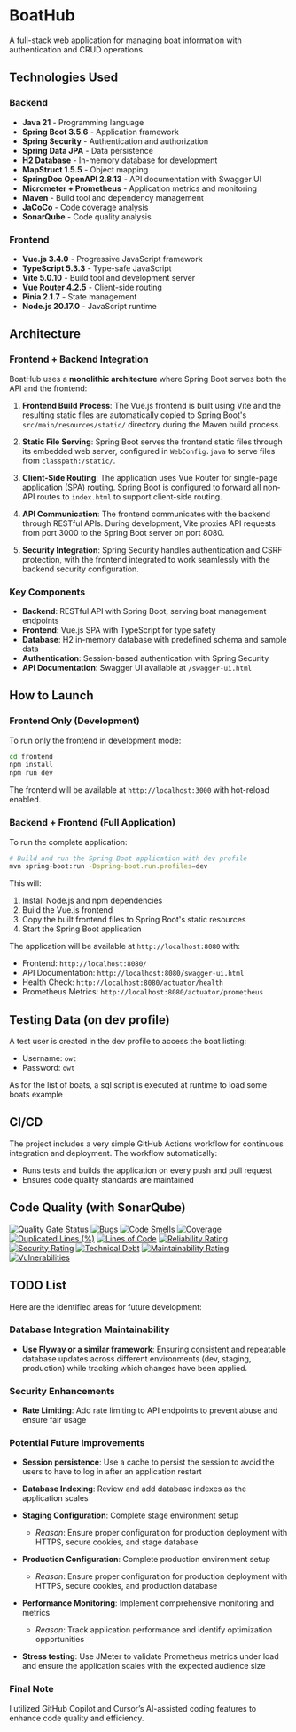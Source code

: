 # BoatHub

A full-stack web application for managing boat information with authentication and CRUD operations.

## Technologies Used

### Backend
- **Java 21** - Programming language
- **Spring Boot 3.5.6** - Application framework
- **Spring Security** - Authentication and authorization
- **Spring Data JPA** - Data persistence
- **H2 Database** - In-memory database for development
- **MapStruct 1.5.5** - Object mapping
- **SpringDoc OpenAPI 2.8.13** - API documentation with Swagger UI
- **Micrometer + Prometheus** - Application metrics and monitoring
- **Maven** - Build tool and dependency management
- **JaCoCo** - Code coverage analysis
- **SonarQube** - Code quality analysis

### Frontend
- **Vue.js 3.4.0** - Progressive JavaScript framework
- **TypeScript 5.3.3** - Type-safe JavaScript
- **Vite 5.0.10** - Build tool and development server
- **Vue Router 4.2.5** - Client-side routing
- **Pinia 2.1.7** - State management
- **Node.js 20.17.0** - JavaScript runtime

## Architecture

### Frontend + Backend Integration
BoatHub uses a **monolithic architecture** where Spring Boot serves both the API and the frontend:

1. **Frontend Build Process**: The Vue.js frontend is built using Vite and the resulting static files are automatically copied to Spring Boot's `src/main/resources/static/` directory during the Maven build process.

2. **Static File Serving**: Spring Boot serves the frontend static files through its embedded web server, configured in `WebConfig.java` to serve files from `classpath:/static/`.

3. **Client-Side Routing**: The application uses Vue Router for single-page application (SPA) routing. Spring Boot is configured to forward all non-API routes to `index.html` to support client-side routing.

4. **API Communication**: The frontend communicates with the backend through RESTful APIs. During development, Vite proxies API requests from port 3000 to the Spring Boot server on port 8080.

5. **Security Integration**: Spring Security handles authentication and CSRF protection, with the frontend integrated to work seamlessly with the backend security configuration.

### Key Components
- **Backend**: RESTful API with Spring Boot, serving boat management endpoints
- **Frontend**: Vue.js SPA with TypeScript for type safety
- **Database**: H2 in-memory database with predefined schema and sample data
- **Authentication**: Session-based authentication with Spring Security
- **API Documentation**: Swagger UI available at `/swagger-ui.html`

## How to Launch

### Frontend Only (Development)
To run only the frontend in development mode:

```bash
cd frontend
npm install
npm run dev
```

The frontend will be available at `http://localhost:3000` with hot-reload enabled.

### Backend + Frontend (Full Application)
To run the complete application:

```bash
# Build and run the Spring Boot application with dev profile
mvn spring-boot:run -Dspring-boot.run.profiles=dev
```

This will:
1. Install Node.js and npm dependencies
2. Build the Vue.js frontend
3. Copy the built frontend files to Spring Boot's static resources
4. Start the Spring Boot application

The application will be available at `http://localhost:8080` with:
- Frontend: `http://localhost:8080/`
- API Documentation: `http://localhost:8080/swagger-ui.html`
- Health Check: `http://localhost:8080/actuator/health`
- Prometheus Metrics: `http://localhost:8080/actuator/prometheus`

## Testing Data (on dev profile)

A test user is created in the dev profile to access the boat listing:
- Username: `owt`
- Password: `owt`

As for the list of boats, a sql script is executed at runtime to load some boats example

## CI/CD

The project includes a very simple GitHub Actions workflow for continuous integration and deployment. The workflow automatically:

- Runs tests and builds the application on every push and pull request
- Ensures code quality standards are maintained

## Code Quality (with SonarQube)

[![Quality Gate Status](https://sonarcloud.io/api/project_badges/measure?project=Hellorin_BoatHub&metric=alert_status)](https://sonarcloud.io/summary/new_code?id=Hellorin_BoatHub)
[![Bugs](https://sonarcloud.io/api/project_badges/measure?project=Hellorin_BoatHub&metric=bugs)](https://sonarcloud.io/summary/new_code?id=Hellorin_BoatHub)
[![Code Smells](https://sonarcloud.io/api/project_badges/measure?project=Hellorin_BoatHub&metric=code_smells)](https://sonarcloud.io/summary/new_code?id=Hellorin_BoatHub)
[![Coverage](https://sonarcloud.io/api/project_badges/measure?project=Hellorin_BoatHub&metric=coverage)](https://sonarcloud.io/summary/new_code?id=Hellorin_BoatHub)
[![Duplicated Lines (%)](https://sonarcloud.io/api/project_badges/measure?project=Hellorin_BoatHub&metric=duplicated_lines_density)](https://sonarcloud.io/summary/new_code?id=Hellorin_BoatHub)
[![Lines of Code](https://sonarcloud.io/api/project_badges/measure?project=Hellorin_BoatHub&metric=ncloc)](https://sonarcloud.io/summary/new_code?id=Hellorin_BoatHub)
[![Reliability Rating](https://sonarcloud.io/api/project_badges/measure?project=Hellorin_BoatHub&metric=reliability_rating)](https://sonarcloud.io/summary/new_code?id=Hellorin_BoatHub)
[![Security Rating](https://sonarcloud.io/api/project_badges/measure?project=Hellorin_BoatHub&metric=security_rating)](https://sonarcloud.io/summary/new_code?id=Hellorin_BoatHub)
[![Technical Debt](https://sonarcloud.io/api/project_badges/measure?project=Hellorin_BoatHub&metric=sqale_index)](https://sonarcloud.io/summary/new_code?id=Hellorin_BoatHub)
[![Maintainability Rating](https://sonarcloud.io/api/project_badges/measure?project=Hellorin_BoatHub&metric=sqale_rating)](https://sonarcloud.io/summary/new_code?id=Hellorin_BoatHub)
[![Vulnerabilities](https://sonarcloud.io/api/project_badges/measure?project=Hellorin_BoatHub&metric=vulnerabilities)](https://sonarcloud.io/summary/new_code?id=Hellorin_BoatHub)

## TODO List

Here are the identified areas for future development:

### Database Integration Maintainability
- **Use Flyway or a similar framework**: Ensuring consistent and repeatable database updates across different environments (dev, staging, production) while tracking which changes have been applied.

### Security Enhancements
- **Rate Limiting**: Add rate limiting to API endpoints to prevent abuse and ensure fair usage

### Potential Future Improvements
- **Session persistence**: Use a cache to persist the session to avoid the users to have to log in after an application restart

- **Database Indexing**: Review and add database indexes as the application scales

- **Staging Configuration**: Complete stage environment setup
  - *Reason*: Ensure proper configuration for production deployment with HTTPS, secure cookies, and stage database

- **Production Configuration**: Complete production environment setup
  - *Reason*: Ensure proper configuration for production deployment with HTTPS, secure cookies, and production database

- **Performance Monitoring**: Implement comprehensive monitoring and metrics
  - *Reason*: Track application performance and identify optimization opportunities

- **Stress testing**: Use JMeter to validate Prometheus metrics under load and ensure the application scales with the expected audience size

###  Final Note

I utilized GitHub Copilot and Cursor’s AI-assisted coding features to enhance code quality and efficiency.
